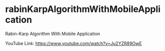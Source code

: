 # rabinKarpAlgorithmWithMobileApplication
Rabin-Karp Algorithm With Mobile Application

YouTube Link: https://www.youtube.com/watch?v=Ju2YZR89OwE
